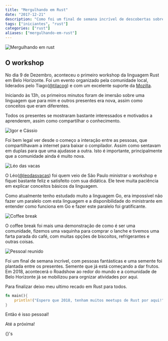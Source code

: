 ```yaml
---
title: "Mergulhando em Rust"
date: "2017-12-21"
description: "Como foi um final de semana incrível de descobertas sobre a linguagem Rust."
tags: ["iniciantes", "rust"]
categories: ["rust"]
aliases: ["mergulhando-em-rust"]
---
```


![Mergulhando em rust](/images/mergulhando.jpg "Livro fictício Mergulhando em Rust")

## O workshop

No dia 9 de Dezembro, aconteceu o primeiro workshop da linguagem Rust em Belo Horizonte. Foi um evento organizado pela comunidade local, liderados pelo Tiago([@tilacog](https://github.com/tilacog)) e com um excelente suporte da [Mozilla](https://www.mozilla.org).

Iniciando às 13h, os primeiros minutos foram de imersão sobre uma linguagem que para mim e outros presentes era nova, assim como conceitos que eram diferentes.

Todos os presentes se mostraram bastante interessados e motivados a aprenderem, assim como compartilhar o conhecimento.

![Igor e Cássio](/images/eu_leroy.jpg "Igor Leroy e eu")

Foi bem legal ver desde o começo a interação entre as pessoas, que compartilhavam a internet para baixar o compilador. Assim como sentavam em duplas para que uma ajudasse a outra. Isto é importante, principalmente que a comunidade ainda é muito nova.

![Léo das vacas](/images/conceitos.jpg "Léo das vacas")

O Léo([@leodasvacas](https://github.com/leodasvacas)) foi quem veio de São Paulo ministrar o workshop e fiquei bastante feliz e satisfeito com sua didática. Ele teve muita paciência em explicar conceitos básicos da linguagem.

Como atualmente tenho estudado muito a linguagem Go, era impossível não fazer um paralelo com esta linguagem e a disponibilidade do ministrante em entender como funciona em Go e fazer este paralelo foi gratificante.

![Coffee break](/images/coffee.jpg "Coffee break")

O coffee break foi mais uma demonstração de como é ser uma comunidade, fizemos uma vaquinha para comprar o lanche e tivemos uma farta parada do café, com muitas opções de biscoitos, refrigerantes e outras coisas.


![Pessoal reunido](/images/galera.jpg "Participantes reunidos")

Foi um final de semana incrível, com pessoas fantásticas e uma semente foi plantada entre os presentes. Semente que já está começando a dar frutos. Em 2018, acontecerá o Roadshow ao redor do mundo e a comunidade de Belo Horizonte já se mobilizou para orgnizar atividades por aqui.

Para finalizar deixo meu ultimo recado em Rust para todos.

```rust
fn main(){
    println!("Espero que 2018, tenham muitos meetups de Rust por aqui!")
}
```

Então é isso pessoal!

Até a próxima!

{}'s
